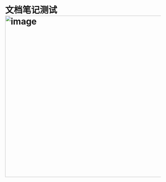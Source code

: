 # 文档笔记测试  <img width="1392" height="524" alt="image" src="https://github.com/user-attachments/assets/00676bb9-9f22-4fc5-b021-642a7855cc3f" />
